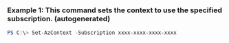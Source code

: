 ### Example 1: This command sets the context to use the specified subscription. (autogenerated)
```powershell
PS C:\> Set-AzContext -Subscription xxxx-xxxx-xxxx-xxxx
```

